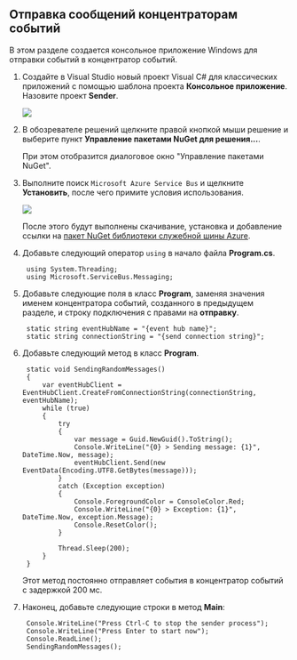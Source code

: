 ## Отправка сообщений концентраторам событий

В этом разделе создается консольное приложение Windows для отправки событий в концентратор событий.

1. Создайте в Visual Studio новый проект Visual C# для классических приложений с помощью шаблона проекта **Консольное приложение**. Назовите проект **Sender**.

   	![][7]

2. В обозревателе решений щелкните правой кнопкой мыши решение и выберите пункт **Управление пакетами NuGet для решения...**.

	При этом отобразится диалоговое окно "Управление пакетами NuGet".

3. Выполните поиск `Microsoft Azure Service Bus` и щелкните **Установить**, после чего примите условия использования.

	![][8]

	После этого будут выполнены скачивание, установка и добавление ссылки на <a href="https://www.nuget.org/packages/WindowsAzure.ServiceBus/">пакет NuGet библиотеки служебной шины Azure</a>.

4. Добавьте следующий оператор `using` в начало файла **Program.cs**.

		using System.Threading;
		using Microsoft.ServiceBus.Messaging;

5. Добавьте следующие поля в класс **Program**, заменяя значения именем концентратора событий, созданного в предыдущем разделе, и строку подключения с правами на **отправку**.

		static string eventHubName = "{event hub name}";
        static string connectionString = "{send connection string}";

6. Добавьте следующий метод в класс **Program**.

		static void SendingRandomMessages()
        {
            var eventHubClient = EventHubClient.CreateFromConnectionString(connectionString, eventHubName);
            while (true)
            {
                try
                {
                    var message = Guid.NewGuid().ToString();
                    Console.WriteLine("{0} > Sending message: {1}", DateTime.Now, message);
                    eventHubClient.Send(new EventData(Encoding.UTF8.GetBytes(message)));
                }
                catch (Exception exception)
                {
                    Console.ForegroundColor = ConsoleColor.Red;
                    Console.WriteLine("{0} > Exception: {1}", DateTime.Now, exception.Message);
                    Console.ResetColor();
                }

                Thread.Sleep(200);
            }
        }

	Этот метод постоянно отправляет события в концентратор событий с задержкой 200 мс.

7. Наконец, добавьте следующие строки в метод **Main**:

		Console.WriteLine("Press Ctrl-C to stop the sender process");
        Console.WriteLine("Press Enter to start now");
        Console.ReadLine();
        SendingRandomMessages();


<!-- Images -->
[7]: ./media/service-bus-event-hubs-getstarted/create-sender-csharp1.png
[8]: ./media/service-bus-event-hubs-getstarted/create-sender-csharp2.png

<!---HONumber=August15_HO6-->